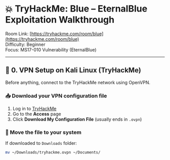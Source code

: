 # 💥 TryHackMe: Blue – EternalBlue Exploitation Walkthrough

Room Link: [https://tryhackme.com/room/blue](https://tryhackme.com/room/blue)  
Difficulty: Beginner  
Focus: MS17-010 Vulnerability (EternalBlue)

---

## 🔌 0. VPN Setup on Kali Linux (TryHackMe)

Before anything, connect to the TryHackMe network using OpenVPN.

### 📥 Download your VPN configuration file

1. Log in to [TryHackMe](https://tryhackme.com/)
2. Go to the **Access** page
3. Click **Download My Configuration File** (usually ends in `.ovpn`)

### 📂 Move the file to your system

If downloaded to `Downloads` folder:

```bash
mv ~/Downloads/tryhackme.ovpn ~/Documents/
